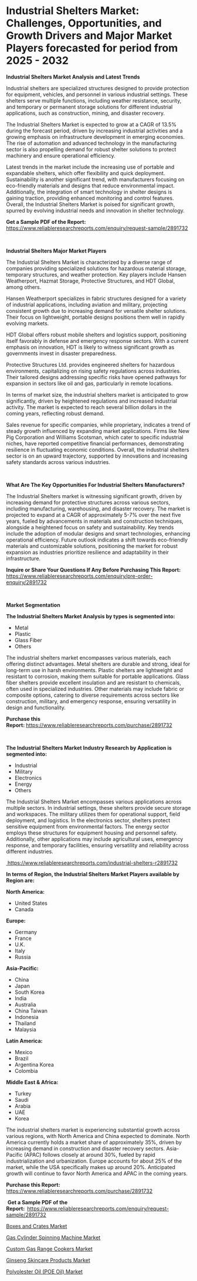 <p><h1>Industrial Shelters Market: Challenges, Opportunities, and Growth Drivers and Major Market Players forecasted for period from 2025 - 2032</h1></p><p><strong>Industrial Shelters Market Analysis and Latest Trends</strong></p>
<p><p>Industrial shelters are specialized structures designed to provide protection for equipment, vehicles, and personnel in various industrial settings. These shelters serve multiple functions, including weather resistance, security, and temporary or permanent storage solutions for different industrial applications, such as construction, mining, and disaster recovery.</p><p>The Industrial Shelters Market is expected to grow at a CAGR of 13.5% during the forecast period, driven by increasing industrial activities and a growing emphasis on infrastructure development in emerging economies. The rise of automation and advanced technology in the manufacturing sector is also propelling demand for robust shelter solutions to protect machinery and ensure operational efficiency.</p><p>Latest trends in the market include the increasing use of portable and expandable shelters, which offer flexibility and quick deployment. Sustainability is another significant trend, with manufacturers focusing on eco-friendly materials and designs that reduce environmental impact. Additionally, the integration of smart technology in shelter designs is gaining traction, providing enhanced monitoring and control features. Overall, the Industrial Shelters Market is poised for significant growth, spurred by evolving industrial needs and innovation in shelter technology.</p></p>
<p><strong>Get a Sample PDF of the Report:&nbsp;</strong> <a href="https://www.reliableresearchreports.com/enquiry/request-sample/2891732?utm_campaign=36&utm_medium=2&utm_source=Github&utm_content=ia&utm_term=14032025&utm_id=industrial-shelters">https://www.reliableresearchreports.com/enquiry/request-sample/2891732</a></p>
<p>&nbsp;</p>
<p><strong>Industrial Shelters Major Market Players</strong></p>
<p><p>The Industrial Shelters Market is characterized by a diverse range of companies providing specialized solutions for hazardous material storage, temporary structures, and weather protection. Key players include Hansen Weatherport, Hazmat Storage, Protective Structures, and HDT Global, among others.</p><p>Hansen Weatherport specializes in fabric structures designed for a variety of industrial applications, including aviation and military, projecting consistent growth due to increasing demand for versatile shelter solutions. Their focus on lightweight, portable designs positions them well in rapidly evolving markets.</p><p>HDT Global offers robust mobile shelters and logistics support, positioning itself favorably in defense and emergency response sectors. With a current emphasis on innovation, HDT is likely to witness significant growth as governments invest in disaster preparedness.</p><p>Protective Structures Ltd. provides engineered shelters for hazardous environments, capitalizing on rising safety regulations across industries. Their tailored designs addressing specific risks have opened pathways for expansion in sectors like oil and gas, particularly in remote locations.</p><p>In terms of market size, the industrial shelters market is anticipated to grow significantly, driven by heightened regulations and increased industrial activity. The market is expected to reach several billion dollars in the coming years, reflecting robust demand.</p><p>Sales revenue for specific companies, while proprietary, indicates a trend of steady growth influenced by expanding market applications. Firms like New Pig Corporation and Williams Scotsman, which cater to specific industrial niches, have reported competitive financial performances, demonstrating resilience in fluctuating economic conditions. Overall, the industrial shelters sector is on an upward trajectory, supported by innovations and increasing safety standards across various industries.</p></p>
<p>&nbsp;</p>
<p><strong>What Are The Key Opportunities For Industrial Shelters Manufacturers?</strong></p>
<p><p>The Industrial Shelters market is witnessing significant growth, driven by increasing demand for protective structures across various sectors, including manufacturing, warehousing, and disaster recovery. The market is projected to expand at a CAGR of approximately 5-7% over the next five years, fueled by advancements in materials and construction techniques, alongside a heightened focus on safety and sustainability. Key trends include the adoption of modular designs and smart technologies, enhancing operational efficiency. Future outlook indicates a shift towards eco-friendly materials and customizable solutions, positioning the market for robust expansion as industries prioritize resilience and adaptability in their infrastructure.</p></p>
<p><strong>Inquire or Share Your Questions If Any Before Purchasing This Report:</strong> <a href="https://www.reliableresearchreports.com/enquiry/pre-order-enquiry/2891732?utm_campaign=36&utm_medium=2&utm_source=Github&utm_content=ia&utm_term=14032025&utm_id=industrial-shelters">https://www.reliableresearchreports.com/enquiry/pre-order-enquiry/2891732</a></p>
<p>&nbsp;</p>
<p><strong>Market Segmentation</strong></p>
<p><strong>The Industrial Shelters Market Analysis by types is segmented into:</strong></p>
<p><ul><li>Metal</li><li>Plastic</li><li>Glass Fiber</li><li>Others</li></ul></p>
<p><p>The industrial shelters market encompasses various materials, each offering distinct advantages. Metal shelters are durable and strong, ideal for long-term use in harsh environments. Plastic shelters are lightweight and resistant to corrosion, making them suitable for portable applications. Glass fiber shelters provide excellent insulation and are resistant to chemicals, often used in specialized industries. Other materials may include fabric or composite options, catering to diverse requirements across sectors like construction, military, and emergency response, ensuring versatility in design and functionality.</p></p>
<p><strong>Purchase this Report:&nbsp;</strong><a href="https://www.reliableresearchreports.com/purchase/2891732?utm_campaign=36&utm_medium=2&utm_source=Github&utm_content=ia&utm_term=14032025&utm_id=industrial-shelters">https://www.reliableresearchreports.com/purchase/2891732</a></p>
<p>&nbsp;</p>
<p><strong>The Industrial Shelters Market Industry Research by Application is segmented into:</strong></p>
<p><ul><li>Industrial</li><li>Military</li><li>Electronics</li><li>Energy</li><li>Others</li></ul></p>
<p><p>The Industrial Shelters Market encompasses various applications across multiple sectors. In industrial settings, these shelters provide secure storage and workspaces. The military utilizes them for operational support, field deployment, and logistics. In the electronics sector, shelters protect sensitive equipment from environmental factors. The energy sector employs these structures for equipment housing and personnel safety. Additionally, other applications may include agricultural uses, emergency response, and temporary facilities, ensuring versatility and reliability across different industries.</p></p>
<p><a href="https://www.reliableresearchreports.com/industrial-shelters-r2891732?utm_campaign=36&utm_medium=2&utm_source=Github&utm_content=ia&utm_term=14032025&utm_id=industrial-shelters">&nbsp;https://www.reliableresearchreports.com/industrial-shelters-r2891732</a></p>
<p><strong>In terms of Region, the Industrial Shelters Market Players available by Region are:</strong></p>
<p>
    <p> <strong> North America: </strong>
        <ul>
            <li>United States</li>
            <li>Canada</li>
        </ul>
        </p> 
    <p> <strong> Europe: </strong>
        <ul>
            <li>Germany</li>
            <li>France</li>
            <li>U.K.</li>
            <li>Italy</li>
            <li>Russia</li>
        </ul>
        </p> 
    <p> <strong> Asia-Pacific: </strong>
        <ul>
            <li>China</li>
            <li>Japan</li>
            <li>South Korea</li>
            <li>India</li>
            <li>Australia</li>
            <li>China Taiwan</li>
            <li>Indonesia</li>
            <li>Thailand</li>
            <li>Malaysia</li>
        </ul>
        </p> 
    <p> <strong> Latin America: </strong>
        <ul>
            <li>Mexico</li>
            <li>Brazil</li>
            <li>Argentina Korea</li>
            <li>Colombia</li>
        </ul>
        </p> 
    <p> <strong> Middle East & Africa: </strong>
        <ul>
            <li>Turkey</li>
            <li>Saudi</li>
            <li>Arabia</li>
            <li>UAE</li>
            <li>Korea</li>
        </ul>
    </p>
    </p>
<p><p>The industrial shelters market is experiencing substantial growth across various regions, with North America and China expected to dominate. North America currently holds a market share of approximately 35%, driven by increasing demand in construction and disaster recovery sectors. Asia-Pacific (APAC) follows closely at around 30%, fueled by rapid industrialization and urbanization. Europe accounts for about 25% of the market, while the USA specifically makes up around 20%. Anticipated growth will continue to favor North America and APAC in the coming years.</p></p>
<p><strong>Purchase this Report: </strong><a href="https://www.reliableresearchreports.com/purchase/2891732?utm_campaign=36&utm_medium=2&utm_source=Github&utm_content=ia&utm_term=14032025&utm_id=industrial-shelters">https://www.reliableresearchreports.com/purchase/2891732</a></p>
<p>&nbsp;<strong>Get a Sample PDF of the Report:&nbsp;&nbsp;</strong><a href="https://www.reliableresearchreports.com/enquiry/request-sample/2891732?utm_campaign=36&utm_medium=2&utm_source=Github&utm_content=ia&utm_term=14032025&utm_id=industrial-shelters">https://www.reliableresearchreports.com/enquiry/request-sample/2891732</a></p>
<p><strong></strong></p>
<p><p><a href="https://github.com/vsiljgestel/Market-Research-Report-List-1/blob/main/boxes-and-crates-market.md?utm_campaign=36&utm_medium=2&utm_source=Github&utm_content=ia&utm_term=14032025&utm_id=industrial-shelters">Boxes and Crates Market</a></p><p><a href="https://github.com/ummulmzu/Market-Research-Report-List-1/blob/main/gas-cylinder-spinning-machine-market.md?utm_campaign=36&utm_medium=2&utm_source=Github&utm_content=ia&utm_term=14032025&utm_id=industrial-shelters">Gas Cylinder Spinning Machine Market</a></p><p><a href="https://github.com/aiamekar/Market-Research-Report-List-1/blob/main/custom-gas-range-cookers-market.md?utm_campaign=36&utm_medium=2&utm_source=Github&utm_content=ia&utm_term=14032025&utm_id=industrial-shelters">Custom Gas Range Cookers Market</a></p><p><a href="https://github.com/boudykodumi/Market-Research-Report-List-1/blob/main/ginseng-skincare-products-market.md?utm_campaign=36&utm_medium=2&utm_source=Github&utm_content=ia&utm_term=14032025&utm_id=industrial-shelters">Ginseng Skincare Products Market</a></p><p><a href="https://github.com/nwokechock6s/Market-Research-Report-List-1/blob/main/polyolester-oil-poe-oil-market.md?utm_campaign=36&utm_medium=2&utm_source=Github&utm_content=ia&utm_term=14032025&utm_id=industrial-shelters">Polyolester Oil (POE Oil) Market</a></p></p>